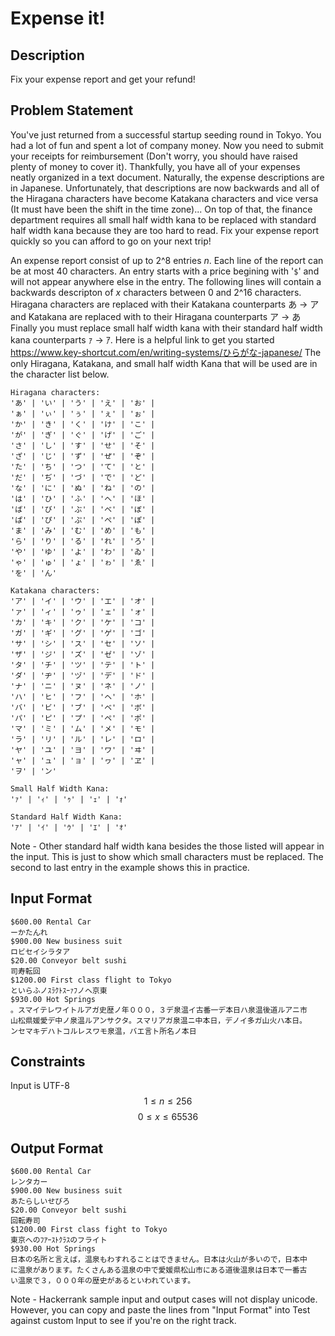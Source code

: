 # Expense it!

## Description
Fix your expense report and get your refund!

## Problem Statement

You've just returned from a successful startup seeding round in Tokyo. You had a
lot of fun and spent a lot of company money. Now you need to submit your
receipts for reimbursement (Don't worry, you should have raised plenty of money
to cover it). Thankfully, you have all of your expenses neatly organized in a
text document. Naturally, the expense descriptions are in Japanese.
Unfortunately, that descriptions are now backwards and all of the Hiragana
characters have become Katakana characters and vice versa (It must have been the
shift in the time zone)... On top of that, the finance department requires all
small half width kana to be replaced with standard half width kana because they
are too hard to read. Fix your expense report quickly so you can afford to go on
your next trip!

An expense report consist of up to 2^8 entries $n$. Each line of the
report can be at most 40 characters. An entry starts with a price begining with
'`$`' and will not appear anywhere else in the entry. The following lines
will contain a backwards descripton of $x$ characters between 0 and 2^16
characters. Hiragana characters are replaced with their Katakana counterparts
あ → ア and Katakana are replaced with to their Hiragana counterparts ア → あ
Finally you must replace small half width kana with their standard half width
kana counterparts ｧ → ｱ. Here is a helpful link to get you started
https://www.key-shortcut.com/en/writing-systems/ひらがな-japanese/
The only Hiragana, Katakana, and small half width Kana that will be used are in
the character list below.

```
Hiragana characters:
'あ' | 'い' | 'う' | 'え' | 'お' |
'ぁ' | 'ぃ' | 'ぅ' | 'ぇ' | 'ぉ' |
'か' | 'き' | 'く' | 'け' | 'こ' |
'が' | 'ぎ' | 'ぐ' | 'げ' | 'ご' |
'さ' | 'し' | 'す' | 'せ' | 'そ' |
'ざ' | 'じ' | 'ず' | 'ぜ' | 'ぞ' |
'た' | 'ち' | 'つ' | 'て' | 'と' |
'だ' | 'ぢ' | 'づ' | 'で' | 'ど' |
'な' | 'に' | 'ぬ' | 'ね' | 'の' |
'は' | 'ひ' | 'ふ' | 'へ' | 'ほ' |
'ば' | 'び' | 'ぶ' | 'べ' | 'ぼ' |
'ぱ' | 'ぴ' | 'ぷ' | 'ぺ' | 'ぽ' |
'ま' | 'み' | 'む' | 'め' | 'も' |
'ら' | 'り' | 'る' | 'れ' | 'ろ' |
'や' | 'ゆ' | 'よ' | 'わ' | 'ゐ' |
'ゃ' | 'ゅ' | 'ょ' | 'ゎ' | 'ゑ' |
'を' | 'ん'

Katakana characters:
'ア' | 'イ' | 'ウ' | 'エ' | 'オ' |
'ァ' | 'ィ' | 'ゥ' | 'ェ' | 'ォ' |
'カ' | 'キ' | 'ク' | 'ケ' | 'コ' |
'ガ' | 'ギ' | 'グ' | 'ゲ' | 'ゴ' |
'サ' | 'シ' | 'ス' | 'セ' | 'ソ' |
'ザ' | 'ジ' | 'ズ' | 'ゼ' | 'ゾ' |
'タ' | 'チ' | 'ツ' | 'テ' | 'ト' |
'ダ' | 'ヂ' | 'ヅ' | 'デ' | 'ド' |
'ナ' | 'ニ' | 'ヌ' | 'ネ' | 'ノ' |
'ハ' | 'ヒ' | 'フ' | 'ヘ' | 'ホ' |
'バ' | 'ビ' | 'ブ' | 'ベ' | 'ボ' |
'パ' | 'ピ' | 'プ' | 'ペ' | 'ポ' |
'マ' | 'ミ' | 'ム' | 'メ' | 'モ' |
'ラ' | 'リ' | 'ル' | 'レ' | 'ロ' |
'ヤ' | 'ユ' | 'ヨ' | 'ワ' | 'ヰ' |
'ャ' | 'ュ' | 'ョ' | 'ヮ' | 'ヱ' |
'ヲ' | 'ン'

Small Half Width Kana:
'ｧ' | 'ｨ' | 'ｩ' | 'ｪ' | 'ｫ'

Standard Half Width Kana:
'ｱ' | 'ｲ' | 'ｳ' | 'ｴ' | 'ｵ'
```
Note - Other standard half width kana besides the those listed will appear in the input.
This is just to show which small characters must be replaced. The second to last entry in the example shows this in practice.

## Input Format
```
$600.00 Rental Car
ーかたんれ
$900.00 New business suit
ロビセイシラタア
$20.00 Conveyor belt sushi
司寿転回
$1200.00 First class flight to Tokyo
といらふノｽﾗｸﾄｽｰｧﾌノヘ京東
$930.00 Hot Springs
。スマイテレワイトルアガ史歴ノ年０００，３デ泉温イ古番一デ本日ハ泉温後道ルアニ市
山松県媛愛デ中ノ泉温ルアンサクタ。スマリアガ泉温ニ中本日，デノイ多ガ山火ハ本日。
ンセマキデハトコルレスワモ泉温，バエ言ト所名ノ本日
```

## Constraints
Input is UTF-8
$$1 \leq n \leq 256$$
$$0 \leq x \leq 65536$$

## Output Format
```
$600.00 Rental Car
レンタカー
$900.00 New business suit
あたらしいせびろ
$20.00 Conveyor belt sushi
回転寿司
$1200.00 First class fight to Tokyo
東京へのﾌｱｰｽﾄｸﾗｽのフライト
$930.00 Hot Springs
日本の名所と言えば，温泉もわすれることはできません。日本は火山が多いので，日本中
に温泉があります。たくさんある温泉の中で愛媛県松山市にある道後温泉は日本で一番古
い温泉で３，０００年の歴史があるといわれています。
```
Note - Hackerrank sample input and output cases will not display unicode. However,
you can copy and paste the lines from "Input Format" into Test against custom Input
to see if you're on the right track.
